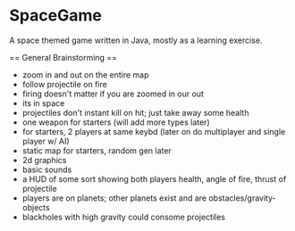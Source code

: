 SpaceGame
=========

A space themed game written in Java, mostly as a learning exercise.

== General Brainstorming ==

* zoom in and out on the entire map
* follow projectile on fire
* firing doesn't matter if you are zoomed in our out
* its in space
* projectiles don't instant kill on hit; just take away some health
* one weapon for starters (will add more types later)
* for starters, 2 players at same keybd (later on do multiplayer and single player w/ AI)
* static map for starters, random gen later
* 2d graphics
* basic sounds
* a HUD of some sort showing both players health, angle of fire, thrust of projectile
* players are on planets;  other planets exist and are obstacles/gravity-objects
* blackholes with high gravity could consome projectiles
